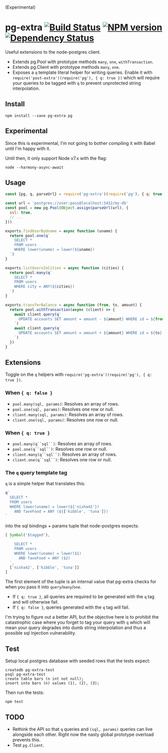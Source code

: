 
(Experimental)

# pg-extra [![Build Status](https://travis-ci.org/danneu/pg-extra.svg?branch=master)](https://travis-ci.org/danneu/pg-extra) [![NPM version](https://badge.fury.io/js/pg-extra.svg)](http://badge.fury.io/js/pg-extra) [![Dependency Status](https://david-dm.org/danneu/pg-extra.svg)](https://david-dm.org/danneu/pg-extra)


Useful extensions to the node-postgres client.

- Extends pg.Pool with prototype methods `many`, `one`, `withTransaction`.
- Extends pg.Client with prototype methods `many`, `one`.
- Exposes a `q` template literal helper for writing queries.
  Enable it with `require('post-extra')(require('pg'), { q: true })`
  which will require your queries to be tagged with `q` to prevent
  unprotected string interpolation.

## Install

    npm install --save pg-extra pg

## Experimental

Since this is experimental, I'm not going to bother compiling it with Babel
until I'm happy with it.

Until then, it only support Node v7.x with the flag:

    node --harmony-async-await

## Usage

``` javascript
const {pg, q, parseUrl} = require('pg-extra')(require('pg'), { q: true })

const url = 'postgres://user:pass@localhost:5432/my-db'
const pool = new pg.Pool(Object.assign(parseUrl(url), {
  ssl: true,
  // ...
}))

exports.findUserByUname = async function (uname) {
  return pool.one(q`
    SELECT *
    FROM users
    WHERE lower(uname) = lower(${uname})
  `)
}

exports.listUsersInCities = async function (cities) {
  return pool.many(q`
    SELECT *
    FROM users
    WHERE city = ANY(${cities})
  `)
}

exports.transferBalance = async function (from, to, amount) {
  return pool.withTransaction(async (client) => {
    await client.query(q`
      UPDATE accounts SET amount = amount - ${amount} WHERE id = ${from}
    `)
    await client.query(q`
      UPDATE accounts SET amount = amount + ${amount} WHERE id = ${to}
    `)
  })
}
```

## Extensions

Toggle on the `q` helpers with `require('pg-extra')(require('pg'), { q: true })`.

### When `{ q: false }`

- `pool.many(sql, params)`: Resolves an array of rows.
- `pool.one(sql, params)`: Resolves one row or null.
- `client.many(sql, params)`: Resolves an array of rows.
- `client.one(sql, params)`: Resolves one row or null.

### When `{ q: true }`

- `pool.many(q``sql``)`: Resolves an array of rows.
- `pool.one(q``sql``)`: Resolves one row or null.
- `client.many(q``sql``)`: Resolves an array of rows.
- `client.one(q``sql``)`: Resolves one row or null.

### The `q` query template tag

`q` is a simple helper that translates this:

``` javascript
q`
  SELECT *
  FROM users
  WHERE lower(uname) = lower(${'nisha42'})
    AND faveFood = ANY (${['kibble', 'tuna']})
`
```

into the sql bindings + params tuple that node-postgres expects:

``` javascript
[ Symbol('$tagged'),
  `
    SELECT *
    FROM users
    WHERE lower(uname) = lower($1)
      AND faveFood = ANY ($2)
  `,
  ['nisha42', ['kibble', 'tuna']]
]
```

The first element of the tuple is an internal value that pg-extra checks for
when you pass it into `query`/`many`/`one`.

- If `{ q: true }`, all queries are required to be generated with
  the `q` tag and will otherwise fail.
- If `{ q: false }`, queries generated with the `q` tag will fail.

I'm trying to figure out a better API, but the objective here is to prohibit the
catastrophic case where you forget to tag your query with `q` which
will mean your query degrades into dumb string interpolation and thus
a possible sql injection vulnerability.

## Test

Setup local postgres database with seeded rows that the tests expect:

    createdb pg-extra-test
    psql pg-extra-test
    create table bars (n int not null);
    insert into bars (n) values (1), (2), (3);

Then run the tests:

    npm test

## TODO

- Rethink the API so that `q` queries and `(sql, params)` queries can
  live alongside each other. Right now the nasty global prototype overload
  prevents this.
- Test `pg.Client`.
